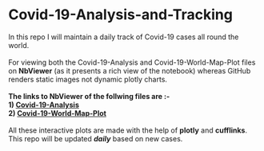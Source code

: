 # Covid-19-Analysis-and-Tracking
In this repo I will maintain a daily track of Covid-19 cases all round the world.<br />
<br />
For viewing both the Covid-19-Analysis and Covid-19-World-Map-Plot files on **NbViewer** (as it presents a rich view of the notebook) whereas GitHub renders static images not dynamic plotly charts.<br />
<br />
**The links to NbViewer of the follwing files are :-**<br />
  **1) [Covid-19-Analysis](https://nbviewer.jupyter.org/github/sarveshggn/Covid-19-Analysis-and-Tracking/blob/master/Covid-19-Analysis.ipynb)<br />
  2) [Covid-19-World-Map-Plot](https://nbviewer.jupyter.org/github/sarveshggn/Covid-19-Analysis-and-Tracking/blob/master/Covid-19-World-Map-Plot.ipynb)<br />**
<br />
All these interactive plots are made with the help of **plotly** and **cufflinks**.<br />
This repo will be updated ***daily*** based on new cases.<br />
